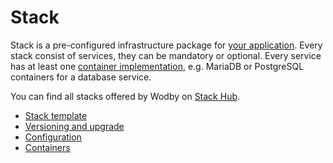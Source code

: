 # Stack

Stack is a pre-configured infrastructure package for [your application](../apps/README.md). Every stack consist of services, they can be mandatory or optional. Every service has at least one [container implementation](containers/README.md), e.g. MariaDB or PostgreSQL containers for a database service. 

You can find all stacks offered by Wodby on [Stack Hub](https://cloud.wodby.com/stackhub).

* [Stack template](template.md)
* [Versioning and upgrade](versioning.md)
* [Configuration](configuration.md)
* [Containers](containers/README.md)
